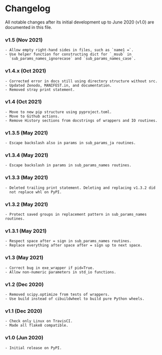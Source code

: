 # Changelog

All notable changes after its initial development up to June 2020 (v1.0) are documented in this file.

### v1.5 (Nov 2021)
    - Allow empty right-hand sides in files, such as `name1 =`.
    - Use helper function for constructing dict for `_msub` in
      `sub_params_names_ignorecase` and `sub_params_names_case`.

### v1.4.x (Oct 2021)
    - Corrected error in docs still using directory structure without src.
    - Updated Zenodo, MANIFEST.in, and documentation.
    - Removed stray print statement.

### v1.4 (Oct 2021)
    - Move to new pip structure using pyproject.toml.
    - Move to Github actions.
    - Remove History sections from docstrings of wrappers and IO routines.

### v1.3.5 (May 2021)
    - Escape backslash also in params in sub_params_ja routines.

### v1.3.4 (May 2021)
    - Escape backslash in params in sub_params_names routines.

### v1.3.3 (May 2021)
    - Deleted trailing print statement. Deleting and replacing v1.3.2 did
      not replace whl on PyPI.

### v1.3.2 (May 2021)
    - Protect saved groups in replacement pattern in sub_params_names routines.

### v1.3.1 (May 2021)
    - Respect space after = sign in sub_params_names routines.
    - Replace everything after space after = sign up to next space.

### v1.3 (May 2021)
    - Correct bug in exe_wrapper if pid=True.
    - Allow non-numeric parameters in std_io functions.

### v1.2 (Dec 2020)
    - Removed scipy.optimize from tests of wrappers.
    - Use build instead of cibuildwheel to build pure Python wheels.

### v1.1 (Dec 2020)
    - Check only Linux on TravisCI.
    - Made all flake8 compatible.

### v1.0 (Jun 2020)
    - Initial release on PyPI.
